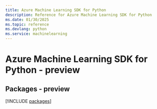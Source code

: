 ```yaml
---
title: Azure Machine Learning SDK for Python
description: Reference for Azure Machine Learning SDK for Python
ms.date: 01/30/2025
ms.topic: reference
ms.devlang: python
ms.service: machinelearning
---
```

# Azure Machine Learning SDK for Python - preview
## Packages - preview
[!INCLUDE [packages](machine-learning-index.md)]